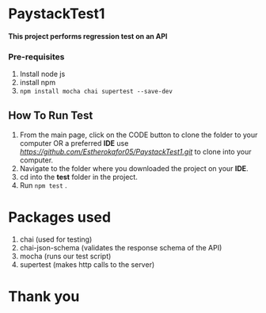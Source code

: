 # PaystackTest1

#### This project performs regression test on an API

### Pre-requisites
1. Install node js
2. install npm
3. ```npm install mocha chai supertest --save-dev```

## How To Run Test 
1. From the main page, click on the CODE button to clone the folder to your computer OR a preferred **IDE**
   use *https://github.com/Estherokafor05/PaystackTest1.git* to clone into your computer.
2. Navigate to the folder where you downloaded the project on your **IDE**.
3. cd into the **test** folder in the project.
4. Run ```npm test``` .

# Packages used
1. chai (used for testing)
2. chai-json-schema (validates the response schema of the API)
3. mocha (runs our test script)
4. supertest (makes http calls to the server)

# Thank you
